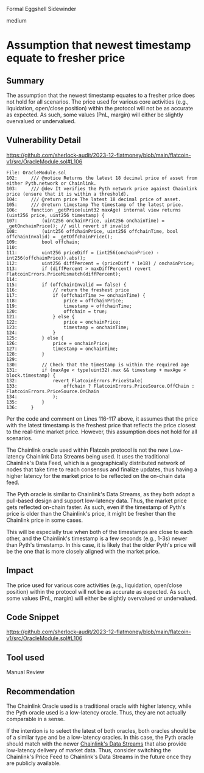 Formal Eggshell Sidewinder

medium

# Assumption that newest timestamp equate to fresher price

## Summary

The assumption that the newest timestamp equates to a fresher price does not hold for all scenarios. The price used for various core activities (e.g., liquidation, open/close position) within the protocol will not be as accurate as expected. As such, some values (PnL, margin) will either be slightly overvalued or undervalued.

## Vulnerability Detail

https://github.com/sherlock-audit/2023-12-flatmoney/blob/main/flatcoin-v1/src/OracleModule.sol#L106

```solidity
File: OracleModule.sol
102:     /// @notice Returns the latest 18 decimal price of asset from either Pyth.network or Chainlink.
103:     /// @dev It verifies the Pyth network price against Chainlink price (ensure that it is within a threshold).
104:     /// @return price The latest 18 decimal price of asset.
105:     /// @return timestamp The timestamp of the latest price.
106:     function _getPrice(uint32 maxAge) internal view returns (uint256 price, uint256 timestamp) {
107:         (uint256 onchainPrice, uint256 onchainTime) = _getOnchainPrice(); // will revert if invalid
108:         (uint256 offchainPrice, uint256 offchainTime, bool offchainInvalid) = _getOffchainPrice();
109:         bool offchain;
110: 
111:         uint256 priceDiff = (int256(onchainPrice) - int256(offchainPrice)).abs();
112:         uint256 diffPercent = (priceDiff * 1e18) / onchainPrice;
113:         if (diffPercent > maxDiffPercent) revert FlatcoinErrors.PriceMismatch(diffPercent);
114: 
115:         if (offchainInvalid == false) {
116:             // return the freshest price
117:             if (offchainTime >= onchainTime) {
118:                 price = offchainPrice;
119:                 timestamp = offchainTime;
120:                 offchain = true;
121:             } else {
122:                 price = onchainPrice;
123:                 timestamp = onchainTime;
124:             }
125:         } else {
126:             price = onchainPrice;
127:             timestamp = onchainTime;
128:         }
129: 
130:         // Check that the timestamp is within the required age
131:         if (maxAge < type(uint32).max && timestamp + maxAge < block.timestamp) {
132:             revert FlatcoinErrors.PriceStale(
133:                 offchain ? FlatcoinErrors.PriceSource.OffChain : FlatcoinErrors.PriceSource.OnChain
134:             );
135:         }
136:     }
```

Per the code and comment on Lines 116-117 above, it assumes that the price with the latest timestamp is the freshest price that reflects the price closest to the real-time market price. However, this assumption does not hold for all scenarios.

The Chainlink oracle used within Flatcoin protocol is not the new Low-latency Chainlink Data Streams being used. It uses the traditional Chainlink's Data Feed, which is a geographically distributed network of nodes that take time to reach consensus and finalize updates, thus having a higher latency for the market price to be reflected on the on-chain data feed.

The Pyth oracle is similar to Chainlink's Data Streams, as they both adopt a pull-based design and support low-latency data. Thus, the market price gets reflected on-chain faster. As such, even if the timestamp of Pyth's price is older than the Chainlink's price, it might be fresher than the Chainlink price in some cases.

This will be especially true when both of the timestamps are close to each other, and the Chainlink's timestamp is a few seconds (e.g., 1-3s) newer than Pyth's timestamp. In this case, it is likely that the older Pyth's price will be the one that is more closely aligned with the market price.

## Impact

The price used for various core activities (e.g., liquidation, open/close position) within the protocol will not be as accurate as expected. As such, some values (PnL, margin) will either be slightly overvalued or undervalued.

## Code Snippet

https://github.com/sherlock-audit/2023-12-flatmoney/blob/main/flatcoin-v1/src/OracleModule.sol#L106

## Tool used

Manual Review

## Recommendation

The Chainlink Oracle used is a traditional oracle with higher latency, while the Pyth oracle used is a low-latency oracle. Thus, they are not actually comparable in a sense. 

If the intention is to select the latest of both oracles, both oracles should be of a similar type and be a low-latency oracles. In this case, the Pyth oracle should match with the newer [Chainlink's Data Streams](https://docs.chain.link/data-streams) that also provide low-latency delivery of market data. Thus, consider switching the Chainlink's Price Feed to Chainlink's Data Streams in the future once they are publicly available.